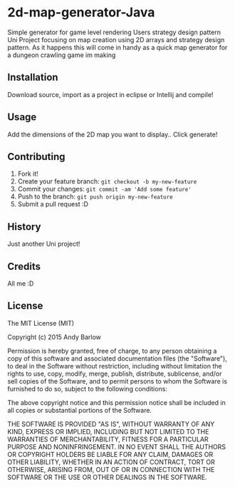 # 2d-map-generator-Java
Simple generator for game level rendering
Users strategy design pattern
Uni Project focusing on map creation using 2D arrays and strategy design pattern.
As it happens this will come in handy as a quick map generator for a dungeon crawling game im making


## Installation

Download source, import as a project in eclipse or Intellij and compile!

## Usage

Add the dimensions of the 2D map you want to display.. Click generate!

## Contributing

1. Fork it!
2. Create your feature branch: `git checkout -b my-new-feature`
3. Commit your changes: `git commit -am 'Add some feature'`
4. Push to the branch: `git push origin my-new-feature`
5. Submit a pull request :D

## History

Just another Uni project!

## Credits

All me :D

## License

The MIT License (MIT)

Copyright (c) 2015 Andy Barlow

Permission is hereby granted, free of charge, to any person obtaining a copy
of this software and associated documentation files (the "Software"), to deal
in the Software without restriction, including without limitation the rights
to use, copy, modify, merge, publish, distribute, sublicense, and/or sell
copies of the Software, and to permit persons to whom the Software is
furnished to do so, subject to the following conditions:

The above copyright notice and this permission notice shall be included in all
copies or substantial portions of the Software.

THE SOFTWARE IS PROVIDED "AS IS", WITHOUT WARRANTY OF ANY KIND, EXPRESS OR
IMPLIED, INCLUDING BUT NOT LIMITED TO THE WARRANTIES OF MERCHANTABILITY,
FITNESS FOR A PARTICULAR PURPOSE AND NONINFRINGEMENT. IN NO EVENT SHALL THE
AUTHORS OR COPYRIGHT HOLDERS BE LIABLE FOR ANY CLAIM, DAMAGES OR OTHER
LIABILITY, WHETHER IN AN ACTION OF CONTRACT, TORT OR OTHERWISE, ARISING FROM,
OUT OF OR IN CONNECTION WITH THE SOFTWARE OR THE USE OR OTHER DEALINGS IN THE
SOFTWARE.
